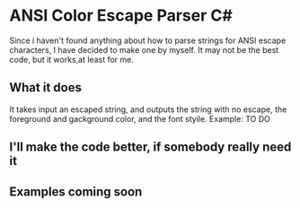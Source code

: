 # ANSI Color Escape Parser C#
Since i haven't found anything about how to parse strings for ANSI escape characters,
I have decided to make one by myself.
It may not be the best code, but it works,at least for me.
## What it does
It takes input an escaped string, and outputs the string with no escape, 
the foreground and gackground color, and the font styile.
Example:
TO DO
## I'll make the code better, if somebody really need it
## Examples coming soon
